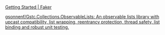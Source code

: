 
[Getting Started | Faker](https://fakerjs.dev/guide)

[gsonnenf/Gstc.Collections.ObservableLists: An observable lists library with upcast compatibility, list wrapping, reentrancy protection, thread safety, list binding and robust unit testing.](https://github.com/gsonnenf/Gstc.Collections.ObservableLists)
